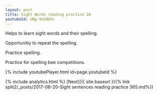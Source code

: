 ```yaml
---
layout: post
title: Sight Words reading practice 26
youtubeId: UNg-9nG8Uhc
---
```

 
 
Helps to learn sight words and their spelling.

Opportunitiy to repeat the spelling. 

Practice spelling. 
 
Practice for spelling bee competitions. 
 
{% include youtubePlayer.html id=page.youtubeId %}
 
 
{% include analytics.html %} 
[Next]({{ site.baseurl }}{% link  split2/_posts/2017-08-20-Sight sentences reading practice 365.md%})
 
